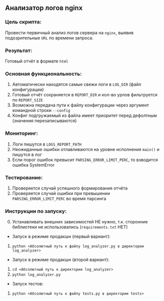 ## Анализатор логов nginx

### Цель скрипта:
Провести первичный анализ логов сервера на `nginx`, выявив подозрительные `URL`
по времени запроса.

### Результат:
Готовый отчёт в формате `html`

### Основная функциональность:
1. Автоматически находятся самые свежи логи в `LOG_DIR` (файл конфигурации)
2. Готовый отчёт сохраняется в `REPORT_DIR` и кол-во урлов фильтруется по `REPORT_SIZE`
3. Возможна передача пути к файлу конфигурации через аргумент командной строки `--config`
4. Конфиг подгружаемый из файла имеет приоритет перед дефолтным (значения перезаписываются)

### Мониторинг:
1. Логи пишутся в `LOGS_REPORT_PATH`
2. Неожиданные ошибки отлавливаются на уровне исполнения `main()` и пишутся в лог
3. Если порог ошибок превысит `PARSING_ERROR_LIMIT_PERC`, то взводится ошибка SystemError

### Тестирование:
1. Проверяется случай успешного формирования отчёта
2. Проверяется случай ошибки при превышении `PARSING_ERROR_LIMIT_PERC` во время парсинга

### Инструкции по запуску:
0. Устанавливать внешних зависимостей НЕ нужно, т.к. сторонние библиотеки
не использовались (`requirements.txt` НЕТ)

- Запуск в режиме продакшн (первый вариант): 
1. `python <Абсолютный путь к файлу log_analyzer.py в директории log_analyzer>`

- Запуск в режиме продакшн (второй вариант): 
1.  `cd <Абсолютный путь к директории log_analyzer>`
2.  `python log_analyzer.py`

- Запуск тестов: 
1.  `python <Абсолютный путь к файлу tests.py в директории tests>`
